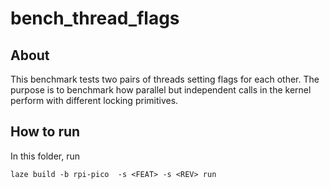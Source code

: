 # bench_thread_flags

## About

This benchmark tests two pairs of threads setting flags for each other. The purpose is to benchmark how parallel but independent calls in the kernel perform with different locking primitives.

## How to run

In this folder, run

    laze build -b rpi-pico  -s <FEAT> -s <REV> run
